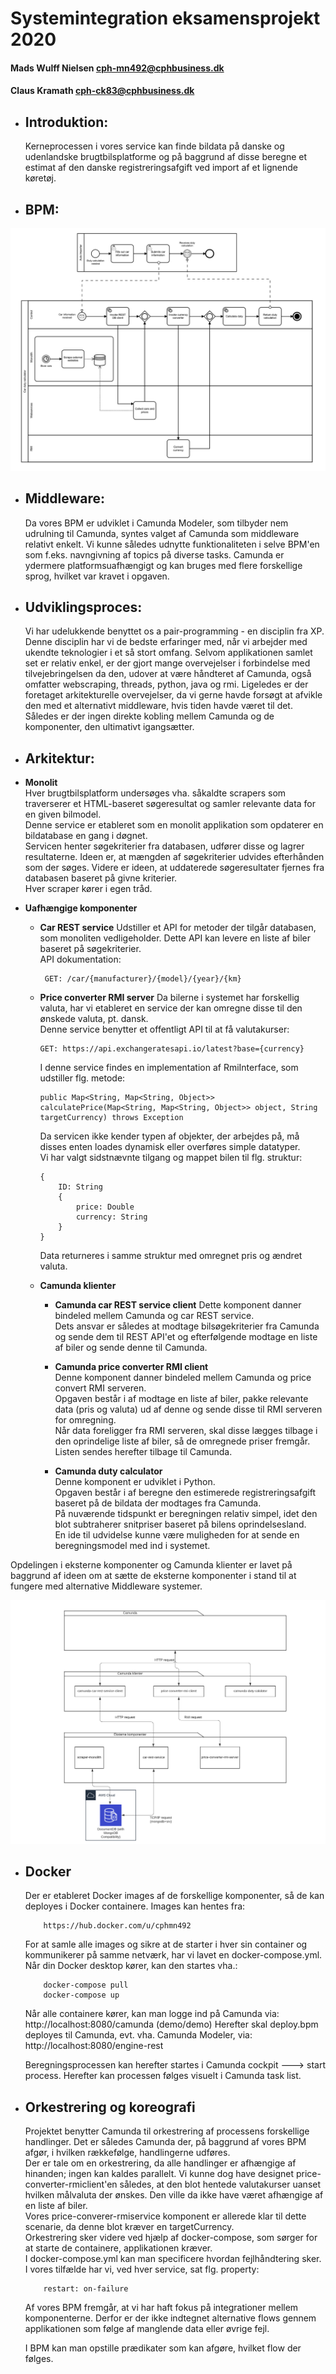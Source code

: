 # Systemintegration eksamensprojekt 2020

#### Mads Wulff Nielsen cph-mn492@cphbusiness.dk

#### Claus Kramath cph-ck83@cphbusiness.dk

- ## Introduktion:
  Kerneprocessen i vores service kan finde bildata på danske og udenlandske brugtbilsplatforme og på baggrund af disse beregne et estimat af den danske registreringsafgift ved import af et lignende køretøj.

- ## BPM:

![image](carDutyCalBPM.png)

- ## Middleware:
  Da vores BPM er udviklet i Camunda Modeler, som tilbyder nem udrulning til Camunda, syntes valget af Camunda som middleware relativt enkelt. Vi kunne således udnytte funktionaliteten i selve BPM'en som f.eks. navngivning af topics på diverse tasks. Camunda er ydermere platformsuafhængigt og kan bruges med flere forskellige sprog, hvilket var kravet i opgaven.
- ## Udviklingsproces:
  Vi har udelukkende benyttet os a pair-programming - en disciplin fra XP. Denne disciplin har vi de bedste erfaringer med, når vi arbejder med ukendte teknologier i et så stort omfang. Selvom applikationen samlet set er relativ enkel, er der gjort mange overvejelser i forbindelse med tilvejebringelsen da den, udover at være håndteret af Camunda, også omfatter webscraping, threads, python, java og rmi. Ligeledes er der foretaget arkitekturelle overvejelser, da vi gerne havde forsøgt at afvikle den med et alternativt middleware, hvis tiden havde været til det. Således er der ingen direkte kobling mellem Camunda og de komponenter, den ultimativt igangsætter.
- ## Arkitektur:

* **Monolit**\
  Hver brugtbilsplatform undersøges vha. såkaldte scrapers som traverserer et HTML-baseret søgeresultat og samler relevante data for en given bilmodel.\
  Denne service er etableret som en monolit applikation som opdaterer en bildatabase en gang i døgnet.\
  Servicen henter søgekriterier fra databasen, udfører disse og lagrer resultaterne. Ideen er, at mængden af søgekriterier udvides efterhånden som der søges. Videre er ideen, at uddaterede søgeresultater fjernes fra databasen baseret på givne kriterier.\
  Hver scraper kører i egen tråd.

* **Uafhængige komponenter**
   * **Car REST service**
        Udstiller et API for metoder der tilgår databasen, som monoliten vedligeholder. Dette API kan levere en liste af biler baseret på søgekriterier.\
        API dokumentation:

          GET: /car/{manufacturer}/{model}/{year}/{km}

    * **Price converter RMI server**
  Da bilerne i systemet har forskellig valuta, har vi etableret en service der kan omregne disse til den ønskede valuta, pt. dansk.\
  Denne service benytter et offentligt API til at få valutakurser:

          GET: https://api.exchangeratesapi.io/latest?base={currency}

      I denne service findes en implementation af RmiInterface, som udstiller flg. metode:

          public Map<String, Map<String, Object>> calculatePrice(Map<String, Map<String, Object>> object, String targetCurrency) throws Exception
      Da servicen ikke kender typen af objekter, der arbejdes på, må disses enten loades dynamisk eller overføres simple datatyper.\
          Vi har valgt sidstnævnte tilgang og mappet bilen til flg. struktur:

          {
              ID: String
              {
                  price: Double
                  currency: String
              }
          }
      Data returneres i samme struktur med omregnet pris og ændret valuta.


  * **Camunda klienter**
    * **Camunda car REST service client**
    Dette komponent danner bindeled mellem Camunda og car REST service.\
  Dets ansvar er således at modtage bilsøgekriterier fra Camunda og sende dem til REST API'et og efterfølgende modtage en liste af biler og sende denne til Camunda.

    * **Camunda price converter RMI client**\
          Denne komponent danner bindeled mellem Camunda og price convert RMI serveren.\
          Opgaven består i af modtage en liste af biler, pakke relevante data (pris og valuta) ud af denne og sende disse til RMI serveren for omregning.\
          Når data foreligger fra RMI serveren, skal disse lægges tilbage i den oprindelige liste af biler, så de omregnede priser fremgår.\
          Listen sendes herefter tilbage til Camunda.
    * **Camunda duty calculator**\
          Denne komponent er udviklet i Python.\
          Opgaven består i af beregne den estimerede registreringsafgift baseret på de bildata der modtages fra Camunda.\
          På nuværende tidspunkt er beregningen relativ simpel, idet den blot subtraherer snitpriser baseret på bilens oprindelsesland.\
          En ide til udvidelse kunne være muligheden for at sende en beregningsmodel med ind i systemet.

Opdelingen i eksterne komponenter og Camunda klienter er lavet på baggrund af ideen om at sætte de eksterne komponenter i stand til at fungere med alternative Middleware systemer.

![image](arkitektur.png)

- ## **Docker**
  Der er etableret Docker images af de forskellige komponenter, så de kan deployes i Docker containere. Images kan hentes fra:

          https://hub.docker.com/u/cphmn492

  For at samle alle images og sikre at de starter i hver sin container og kommunikerer på samme netværk, har vi lavet en docker-compose.yml. Når din Docker desktop kører, kan den startes vha.:

          docker-compose pull
          docker-compose up

    Når alle containere kører, kan man logge ind på Camunda via:
    http://localhost:8080/camunda (demo/demo)
    Herefter skal deploy.bpm deployes til Camunda, evt. vha. Camunda Modeler, via:
    http://localhost:8080/engine-rest
    
    Beregningsprocessen kan herefter startes i Camunda cockpit ---> start process.
    Herefter kan processen følges visuelt i Camunda task list.
- ## **Orkestrering og koreografi**
   Projektet benytter Camunda til orkestrering af processens forskellige handlinger. Det er således Camunda der, på baggrund af vores BPM afgør, i hvilken rækkefølge, handlingerne udføres.\
   Der er tale om en orkestrering, da alle handlinger er afhængige af hinanden; ingen kan kaldes parallelt. Vi kunne dog have designet price-converter-rmiclient'en således, at den blot hentede valutakurser uanset hvilken målvaluta der ønskes. Den ville da ikke have været afhængige af en liste af biler.\
   Vores price-converer-rmiservice komponent er allerede klar til dette scenarie, da denne blot kræver en targetCurrency.\
  Orkestrering sker videre ved hjælp af docker-compose, som sørger for at starte de containere, applikationen kræver.\
   I docker-compose.yml kan man specificere hvordan fejlhåndtering sker. I vores tilfælde har vi, ved hver service, sat flg. property:

          restart: on-failure

  Af vores BPM fremgår, at vi har haft fokus på integrationer mellem komponenterne. Derfor er der ikke indtegnet alternative flows gennem applikationen som følge af manglende data eller øvrige fejl.

  I BPM kan man opstille prædikater som kan afgøre, hvilket flow der følges.
